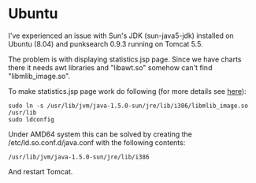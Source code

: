 # Ubuntu #

I've experienced an issue with Sun's JDK (sun-java5-jdk) installed on Ubuntu (8.04) and punksearch 0.9.3 running on Tomcat 5.5.

The problem is with displaying statistics.jsp page.
Since we have charts there it needs awt libraries and "libawt.so" somehow can't find "libmlib\_image.so".

To make statistics.jsp page work do following (for more details see [here](https://bugs.launchpad.net/debian/+source/sun-java5/+bug/162232)):
```
sudo ln -s /usr/lib/jvm/java-1.5.0-sun/jre/lib/i386/libmlib_image.so /usr/lib
sudo ldconfig
```
Under AMD64 system this can be solved by creating the /etc/ld.so.conf.d/java.conf with the following contents:
```
/usr/lib/jvm/java-1.5.0-sun/jre/lib/i386
```

And restart Tomcat.